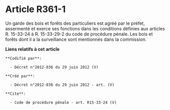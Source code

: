 # Article R361-1

Un garde des bois et forêts des particuliers est agréé par le préfet, assermenté et exerce ses fonctions dans les conditions
définies aux articles R. 15-33-24 à R. 15-33-29-2 du code de procédure pénale. Les bois et forêts dont il a la surveillance
sont mentionnés dans la commission.

**Liens relatifs à cet article**

	**Codifié par**:

	  - Décret n°2012-836 du 29 juin 2012 (V)

	**Créé par**:

	  - Décret n°2012-836 du 29 juin 2012 - art. (V)

	**Cite**:

	  - Code de procédure pénale - art. R15-33-24 (V)
